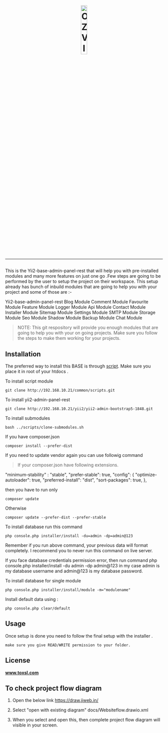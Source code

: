 <h1 align="center">
    <a href="http://ozvid.com" title="ozvid" target="_blank">
        <img width = "20%" height = "20%" src="https://ozvid.com/themes/ozvid/img/ozvid_logo.png" alt="OZVID Logo"/>
    </a>
    <br>
    <hr>
</h1>

This is the Yii2-base-admin-panel-rest that will help you with pre-installed modules and many more features on just one go .Few steps are going to be performed by the user to setup the project on their workspace.
This setup already has bunch of inbuild modules that are going to help you with your project and some of those are :-

Yii2-base-admin-panel-rest
Blog Module
Comment Module
Favourite Module
Feature Module
Logger Module
Api Module
Contact Module
Installer Module
Sitemap Module
Settings Module
SMTP Module
Storage Module
Seo Module
Shadow Module
Backup Module
Chat Module


> NOTE: This git respository will provide you enough modules that are going to help you with your on going projects.
        Make sure you follow the steps to make them working for your projects.

## Installation

The preferred way to install this BASE is through [script](http://192.168.10.21/common/scripts.git).
Make sure you place it in root of your htdocs .

To install script module

```
git clone http://192.168.10.21/common/scripts.git
```

To install yii2-admin-panel-rest

```
git clone http://192.168.10.21/yii2/yii2-admin-bootstrap5-1848.git
```

To install submodules

```
bash ../scripts/clone-submodules.sh
```

If you have composer.json

```
composer install --prefer-dist
```

If you need to update vendor again you can use followig command

> If your composer.json have following extensions.

"minimum-stability" : "stable",
"prefer-stable": true,
"config": {
		"optimize-autoloader": true,
        "preferred-install": "dist",
 		"sort-packages": true,
	},

then you have to run only 

```
composer update 

```
Otherwise

```
composer update --prefer-dist --prefer-stable

```


To install database run this command

```
php console.php installer/install -du=admin -dp=admin@123
```

Remember if you run above command, your previous data will format completely. I recommend you to never run this command on live server.

If you face database credentials permission error, then run command php console.php installer/install -du admin -dp admin@123 in my case admin is my database username and admin@123 is my database password.

To install database for single module

```
php console.php installer/install/module -m="modulename"
```

Install default data using : 

``` 
php console.php clear/default
```

## Usage
Once setup is done you need to follow the final setup with the installer .

```
make sure you give READ/WRITE permission to your folder.
```
## License

**www.toxsl.com** 


## To check project flow diagram

1) Open the below link
   https://draw.jiweb.in/

2) Select "open with existing diagram"
   docs/Websiteflow.drawio.xml

3) When you select and open this, then complete project flow diagram will visible in your screen.
   

